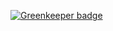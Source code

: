 
[![Greenkeeper badge](https://badges.greenkeeper.io/Jade05/SeeDB-node-frontend.svg)](https://greenkeeper.io/)
